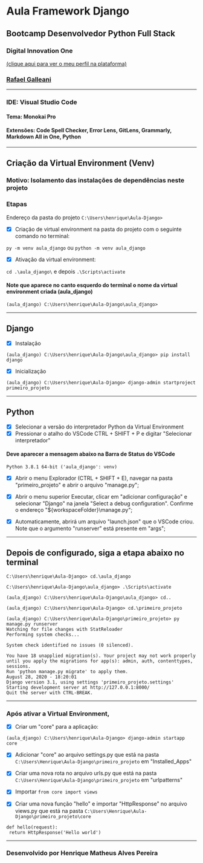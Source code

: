 # Aula Framework Django

## Bootcamp Desenvolvedor Python Full Stack

### Digital Innovation One

[(clique aqui para ver o meu perfil na plataforma)](https://web.digitalinnovation.one/users/henrique_map)

### [Rafael Galleani](https://www.github.com/rafegal)

-----------------------------------------------------------------------------------------------------------

### IDE: Visual Studio Code

#### Tema: Monokai Pro

#### Extensões: Code Spell Checker, Error Lens, GitLens, Grammarly, Markdown All in One, Python

------------------------------------------------------------------------------------------------------------

## Criação da Virtual Environment (Venv)

### Motivo: Isolamento das instalações de dependências neste projeto

### Etapas

Endereço da pasta do projeto ``` C:\Users\henrique\Aula-Django> ```

- [x] Criação de virtual environment na pasta do projeto com o seguinte comando no terminal:

``` py -m venv aula_django ``` ou ``` python -m venv aula_django ```

- [x] Ativação da virtual environment:

``` cd .\aula_django\ ``` e depois ``` .\Scripts\activate ```

#### Note que aparece no canto esquerdo do terminal o nome da virtual environment criada (aula_django)

``` (aula_django) C:\Users\henrique\Aula-Django\aula_django> ```

-------------------------------------------------------------------------------------------------------------------
## Django

- [x] Instalação

``` (aula_django) C:\Users\henrique\Aula-Django\aula_django> pip install django ```

- [x] Inicialização

``` (aula_django) C:\Users\henrique\Aula-Django> django-admin startproject primeiro_projeto ```

-------------------------------------------------------------------------------------------------------------------
## Python

- [x] Selecionar a versão do interpretador Python da Virtual Environment
- [x] Pressionar o atalho do VSCode CTRL + SHIFT + P e digitar "Selecionar interpretador"

#### Deve aparecer a mensagem abaixo na Barra de Status do VSCode

``` Python 3.8.1 64-bit ('aula_django': venv) ```

- [x] Abrir o menu Explorador (CTRL + SHIFT + E), navegar na pasta "primeiro_projeto" e abrir o arquivo "manage.py";

- [x] Abrir o menu superior Executar, clicar em "adicionar configuração" e selecionar "Django" na janela "Select a debug configuration". Confirme o endereço "${workspaceFolder}\manage.py";

- [x] Automaticamente, abrirá um arquivo "launch.json" que o VSCode criou. Note que o argumento "runserver" está presente em "args";
-------------------------------------------------------------------------------------------------

## Depois de configurado, siga a etapa abaixo no terminal

```
C:\Users\henrique\Aula-Django> cd.\aula_django

C:\Users\henrique\Aula-Django\aula_django> .\Scripts\activate

(aula_django) C:\Users\henrique\Aula-Django\aula_django> cd..

(aula_django) C:\Users\henrique\Aula-Django> cd.\primeiro_projeto

(aula_django) C:\Users\henrique\Aula-Django\primeiro_projeto> py manage.py runserver
Watching for file changes with StatReloader
Performing system checks...

System check identified no issues (0 silenced).

You have 18 unapplied migration(s). Your project may not work properly until you apply the migrations for app(s): admin, auth, contenttypes, sessions.
Run 'python manage.py migrate' to apply them.
August 28, 2020 - 18:20:01
Django version 3.1, using settings 'primeiro_projeto.settings'
Starting development server at http://127.0.0.1:8000/
Quit the server with CTRL-BREAK.
```
------------------------------------------------------------------------------------------------------------------- 
### Após ativar a Virtual Environment, 

- [x] Criar um "core" para a aplicação:

``` (aula_django) C:\Users\henrique\Aula-Django> django-admin startapp core ```

- [x] Adicionar "core" ao arquivo settings.py que está na pasta ```C:\Users\Henrique\Aula-Django\primeiro_projeto``` em "Installed_Apps"

- [x] Criar uma nova rota no arquivo urls.py que está na pasta ```C:\Users\Henrique\Aula-Django\primeiro_projeto``` em "urlpatterns"

- [x] Importar ```from core import views```

- [x] Criar uma nova função "hello" e importar "HttpResponse" no arquivo views.py que está na pasta ```C:\Users\Henrique\Aula-Django\primeiro_projeto\core```

``` 
def hello(request):
 return HttpResponse('Hello world')
```
-----------------------------------------------------------------------------------------

### Desenvolvido por Henrique Matheus Alves Pereira
